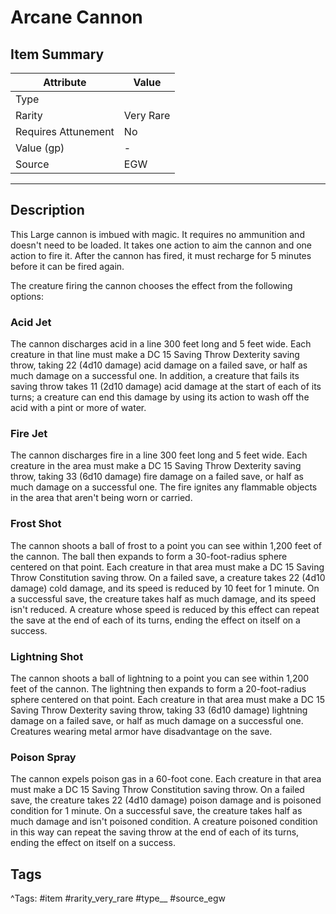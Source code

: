 # Arcane Cannon

## Item Summary

| Attribute            | Value                        |
|----------------------|------------------------------|
| Type                 |   |
| Rarity               | Very Rare             |
| Requires Attunement  | No                |
| Value (gp)           | -    |
| Source               | EGW |

---

## Description

This Large cannon is imbued with magic. It requires no ammunition and doesn't need to be loaded. It takes one action to aim the cannon and one action to fire it. After the cannon has fired, it must recharge for 5 minutes before it can be fired again.

The creature firing the cannon chooses the effect from the following options:

### Acid Jet

The cannon discharges acid in a line 300 feet long and 5 feet wide. Each creature in that line must make a DC 15 Saving Throw Dexterity saving throw, taking 22 (4d10 damage) acid damage on a failed save, or half as much damage on a successful one. In addition, a creature that fails its saving throw takes 11 (2d10 damage) acid damage at the start of each of its turns; a creature can end this damage by using its action to wash off the acid with a pint or more of water.

### Fire Jet

The cannon discharges fire in a line 300 feet long and 5 feet wide. Each creature in the area must make a DC 15 Saving Throw Dexterity saving throw, taking 33 (6d10 damage) fire damage on a failed save, or half as much damage on a successful one. The fire ignites any flammable objects in the area that aren't being worn or carried.

### Frost Shot

The cannon shoots a ball of frost to a point you can see within 1,200 feet of the cannon. The ball then expands to form a 30-foot-radius sphere centered on that point. Each creature in that area must make a DC 15 Saving Throw Constitution saving throw. On a failed save, a creature takes 22 (4d10 damage) cold damage, and its speed is reduced by 10 feet for 1 minute. On a successful save, the creature takes half as much damage, and its speed isn't reduced. A creature whose speed is reduced by this effect can repeat the save at the end of each of its turns, ending the effect on itself on a success.

### Lightning Shot

The cannon shoots a ball of lightning to a point you can see within 1,200 feet of the cannon. The lightning then expands to form a 20-foot-radius sphere centered on that point. Each creature in that area must make a DC 15 Saving Throw Dexterity saving throw, taking 33 (6d10 damage) lightning damage on a failed save, or half as much damage on a successful one. Creatures wearing metal armor have disadvantage on the save.

### Poison Spray

The cannon expels poison gas in a 60-foot cone. Each creature in that area must make a DC 15 Saving Throw Constitution saving throw. On a failed save, the creature takes 22 (4d10 damage) poison damage and is poisoned condition for 1 minute. On a successful save, the creature takes half as much damage and isn't poisoned condition. A creature poisoned condition in this way can repeat the saving throw at the end of each of its turns, ending the effect on itself on a success.

## Tags

^Tags: #item #rarity_very_rare #type__ #source_egw